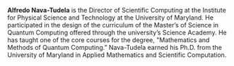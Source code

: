__Alfredo Nava-Tudela__ is the Director of Scientific Computing at the Institute for Physical Science and Technology at the University of Maryland. He participated in the design of the curriculum of the Master’s of Science in Quantum Computing offered through the university’s Science Academy. He has taught one of the core courses for the degree, "Mathematics and Methods of Quantum Computing.” Nava-Tudela earned his Ph.D. from the University of Maryland in Applied Mathematics and Scientific Computation.